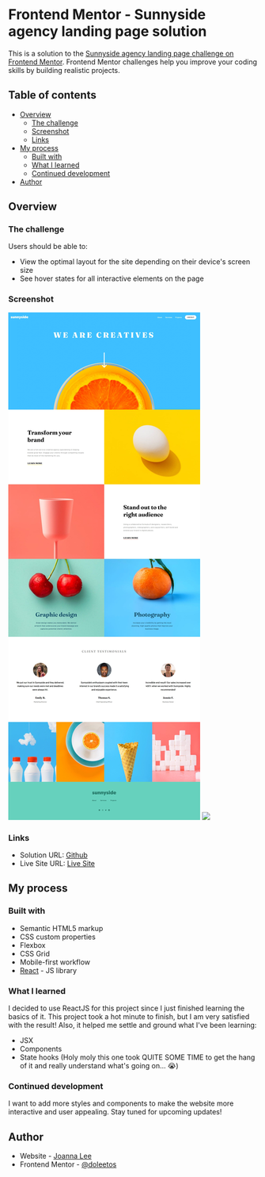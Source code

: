 # Frontend Mentor - Sunnyside agency landing page solution

This is a solution to the [Sunnyside agency landing page challenge on Frontend Mentor](https://www.frontendmentor.io/challenges/sunnyside-agency-landing-page-7yVs3B6ef). Frontend Mentor challenges help you improve your coding skills by building realistic projects.

## Table of contents

- [Overview](#overview)
  - [The challenge](#the-challenge)
  - [Screenshot](#screenshot)
  - [Links](#links)
- [My process](#my-process)
  - [Built with](#built-with)
  - [What I learned](#what-i-learned)
  - [Continued development](#continued-development)
- [Author](#author)

## Overview

### The challenge

Users should be able to:

- View the optimal layout for the site depending on their device's screen size
- See hover states for all interactive elements on the page

### Screenshot

![](./screenshot/desktop-design.jpeg)
![](./screenshot/mobile-design.jpeg)

### Links

- Solution URL: [Github](https://github.com/doleetos/sunnyside)
- Live Site URL: [Live Site](https://doleetos.github.io/sunnyside/)

## My process

### Built with

- Semantic HTML5 markup
- CSS custom properties
- Flexbox
- CSS Grid
- Mobile-first workflow
- [React](https://reactjs.org/) - JS library

### What I learned

I decided to use ReactJS for this project since I just finished learning the basics of it.
This project took a hot minute to finish, but I am very satisfied with the result!
Also, it helped me settle and ground what I've been learning:
- JSX
- Components
- State hooks (Holy moly this one took QUITE SOME TIME to get the hang of it and really understand what's going on... 😭)

### Continued development

I want to add more styles and components to make the website more interactive and user appealing.
Stay tuned for upcoming updates!

## Author

- Website - [Joanna Lee](https://github.com/doleetos)
- Frontend Mentor - [@doleetos](https://www.frontendmentor.io/profile/doleetos)

